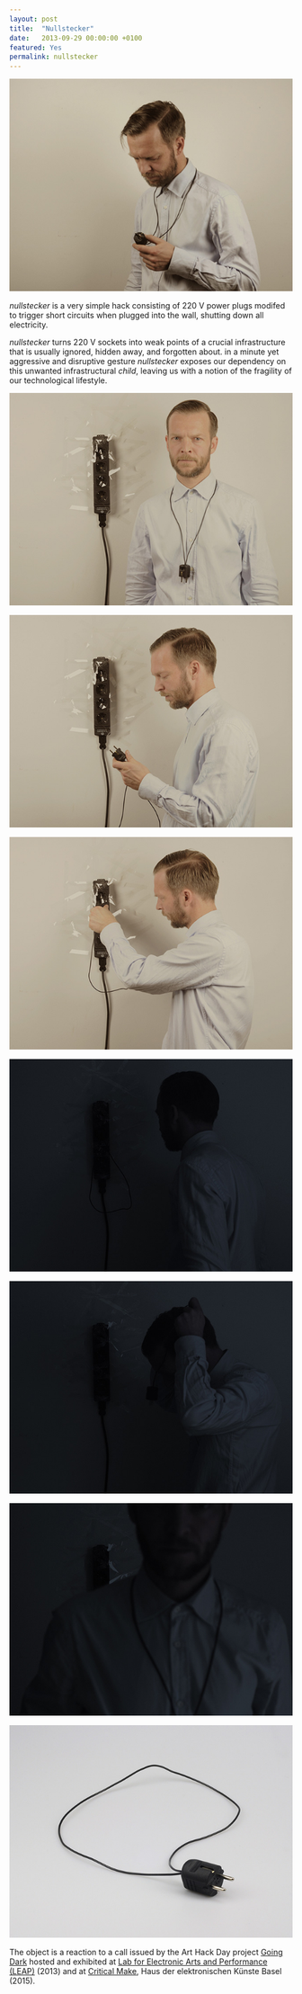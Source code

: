 ```yaml
---
layout: post
title:  "Nullstecker"
date:   2013-09-29 00:00:00 +0100
featured: Yes
permalink: nullstecker
---
```


![nullstecker-T](/assets/2013-09-29-nullstecker-T.jpg)

*nullstecker* is a very simple hack consisting of 220 V power plugs modifed to trigger short circuits when plugged into the wall, shutting down all electricity.

*nullstecker* turns 220 V sockets into weak points of a crucial infrastructure that is usually ignored, hidden away, and forgotten about. in a minute yet aggressive and disruptive gesture *nullstecker* exposes our dependency on this unwanted infrastructural *child*, leaving us with a notion of the fragility of our technological lifestyle.

![nullstecker-01](/assets/2013-09-29-nullstecker-01.jpg)

![nullstecker-02](/assets/2013-09-29-nullstecker-02.jpg)

![nullstecker-03](/assets/2013-09-29-nullstecker-03.jpg)

![nullstecker-04](/assets/2013-09-29-nullstecker-04.jpg)

![nullstecker-05](/assets/2013-09-29-nullstecker-05.jpg)

![nullstecker-06](/assets/2013-09-29-nullstecker-06.jpg)

![nullstecker-OBJ](/assets/2013-09-29-nullstecker-OBJ.jpg)

The object is a reaction to a call issued by the Art Hack Day project [Going Dark](https://www.arthackday.net/events/going-dark) hosted and exhibited at [Lab for Electronic Arts and Performance (LEAP)](https://www.leapknecht.de/) (2013) and at [Critical Make](https://www.hek.ch/programm/events/event/critical-make-turning-functionality.html), Haus der elektronischen Künste Basel (2015).
